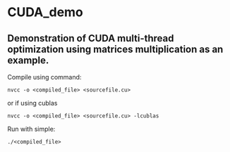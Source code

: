 # CUDA_demo
## Demonstration of CUDA multi-thread optimization using matrices multiplication as an example.

Compile using command:

```nvcc -o <compiled_file> <sourcefile.cu>```

or if using cublas

```nvcc -o <compiled_file> <sourcefile.cu> -lcublas```

Run with simple:

```./<compiled_file>```
